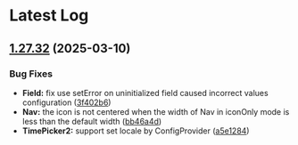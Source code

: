 # Latest Log 

## [1.27.32](https://github.com/alibaba-fusion/next/compare/1.27.30...1.27.32) (2025-03-10)


### Bug Fixes

* **Field:** fix use setError on uninitialized field caused incorrect values configuration ([3f402b6](https://github.com/alibaba-fusion/next/commit/3f402b63540e2091fe6efaab9414272334641266))
* **Nav:** the icon is not centered when the width of Nav in iconOnly mode is less than the default width ([bb46a4d](https://github.com/alibaba-fusion/next/commit/bb46a4d9d939b0b67d5dbee9722fb54fe16adfe7))
* **TimePicker2:**  support set locale by ConfigProvider ([a5e1284](https://github.com/alibaba-fusion/next/commit/a5e1284c30410d372a2fe71d02f857e8dc9027e7))

